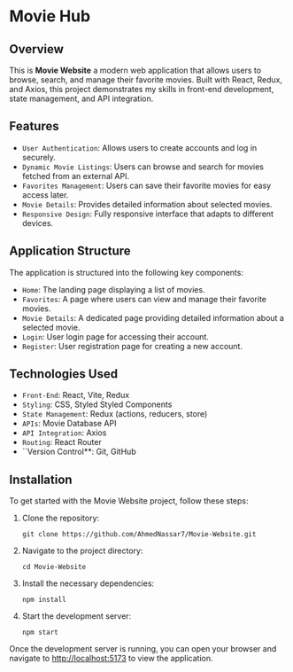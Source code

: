 # Movie Hub

<!-- ![Movie Website Banner](path/to/your/image.png) Replace with the actual path to your project image -->

## Overview

This is **Movie Website** a modern web application that allows users to browse, search, and manage their favorite movies. Built with React, Redux, and Axios, this project demonstrates my skills in front-end development, state management, and API integration.

## Features

- `User Authentication`: Allows users to create accounts and log in securely.
- `Dynamic Movie Listings`: Users can browse and search for movies fetched from an external API.
- `Favorites Management`: Users can save their favorite movies for easy access later.
- `Movie Details`: Provides detailed information about selected movies.
- `Responsive Design`: Fully responsive interface that adapts to different devices.

## Application Structure

The application is structured into the following key components:

- `Home`: The landing page displaying a list of movies.
- `Favorites`: A page where users can view and manage their favorite movies.
- `Movie Details`: A dedicated page providing detailed information about a selected movie.
- `Login`: User login page for accessing their account.
- `Register`: User registration page for creating a new account.

## Technologies Used

- `Front-End`: React, Vite, Redux
- `Styling`: CSS, Styled Styled Components
- `State Management`: Redux (actions, reducers, store)
- `APIs`: Movie Database API  
- `API Integration`: Axios
- `Routing`: React Router
- ``Version Control**: Git, GitHub

## Installation

To get started with the Movie Website project, follow these steps:

1. Clone the repository:
   ```
   git clone https://github.com/AhmedNassar7/Movie-Website.git
   ```

2. Navigate to the project directory:
    ```
    cd Movie-Website
    ```

3. Install the necessary dependencies:
    ```
    npm install
    ```

4. Start the development server:
    ```
    npm start
    ```

Once the development server is running, you can open your browser and navigate to [http://localhost:5173](http://localhost:5173) to view the application.
